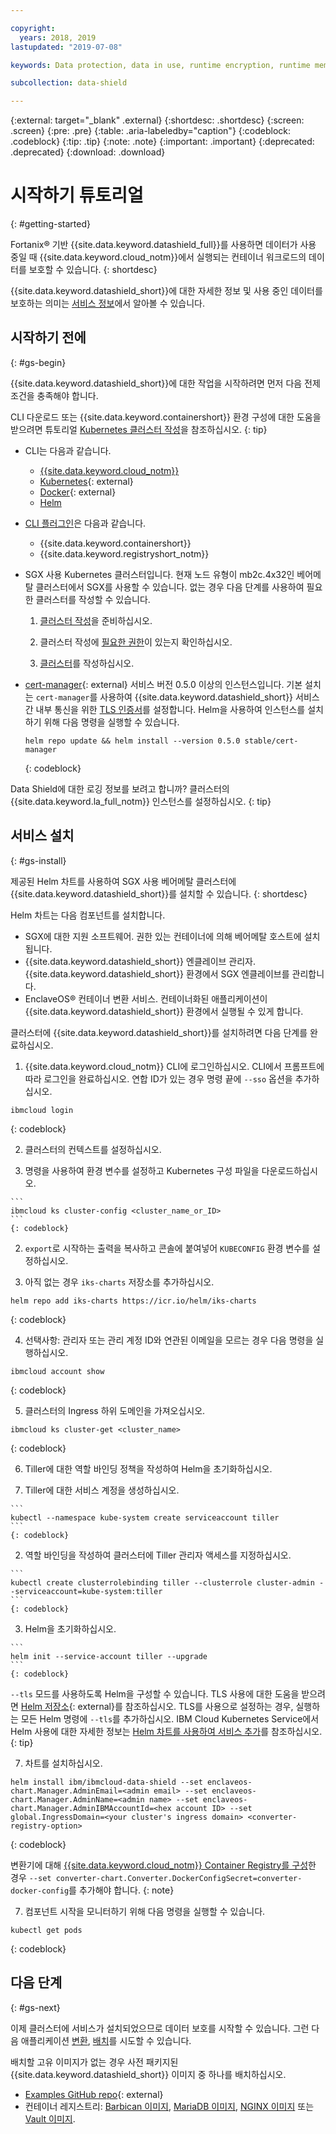 ```yaml
---

copyright:
  years: 2018, 2019
lastupdated: "2019-07-08"

keywords: Data protection, data in use, runtime encryption, runtime memory encryption, encrypted memory, Intel SGX, software guard extensions, Fortanix runtime encryption

subcollection: data-shield

---
```



{:external: target="_blank" .external}
{:shortdesc: .shortdesc}
{:screen: .screen}
{:pre: .pre}
{:table: .aria-labeledby="caption"}
{:codeblock: .codeblock}
{:tip: .tip}
{:note: .note}
{:important: .important}
{:deprecated: .deprecated}
{:download: .download}

# 시작하기 튜토리얼
{: #getting-started}

Fortanix® 기반 {{site.data.keyword.datashield_full}}를 사용하면 데이터가 사용 중일 때 {{site.data.keyword.cloud_notm}}에서 실행되는 컨테이너 워크로드의 데이터를 보호할 수 있습니다.
{: shortdesc}

{{site.data.keyword.datashield_short}}에 대한 자세한 정보 및 사용 중인 데이터를 보호하는 의미는 [서비스 정보](/docs/services/data-shield?topic=data-shield-about)에서 알아볼 수 있습니다.

## 시작하기 전에
{: #gs-begin}

{{site.data.keyword.datashield_short}}에 대한 작업을 시작하려면 먼저 다음 전제조건을 충족해야 합니다.

CLI 다운로드 또는 {{site.data.keyword.containershort}} 환경 구성에 대한 도움을 받으려면 튜토리얼 [Kubernetes 클러스터 작성](/docs/containers?topic=containers-cs_cluster_tutorial#cs_cluster_tutorial_lesson1)을 참조하십시오.
{: tip}

* CLI는 다음과 같습니다.

  * [{{site.data.keyword.cloud_notm}}](/docs/cli/reference/ibmcloud?topic=cloud-cli-install-ibmcloud-cli)
  * [Kubernetes](https://kubernetes.io/docs/tasks/tools/install-kubectl/){: external}
  * [Docker](https://docs.docker.com/install/){: external}
  * [Helm](/docs/containers?topic=containers-helm)

* [ CLI 플러그인](/docs/cli/reference/ibmcloud?topic=cloud-cli-plug-ins)은 다음과 같습니다.

  * {{site.data.keyword.containershort}}
  * {{site.data.keyword.registryshort_notm}}

* SGX 사용 Kubernetes 클러스터입니다. 현재 노드 유형이 mb2c.4x32인 베어메탈 클러스터에서 SGX를 사용할 수 있습니다. 없는 경우 다음 단계를 사용하여 필요한 클러스터를 작성할 수 있습니다.
  1. [클러스터 작성](/docs/containers?topic=containers-clusters#cluster_prepare)을 준비하십시오.

  2. 클러스터 작성에 [필요한 권한](/docs/containers?topic=containers-users)이 있는지 확인하십시오.

  3. [클러스터](/docs/containers?topic=containers-clusters)를 작성하십시오.

* [cert-manager](https://cert-manager.readthedocs.io/en/latest/){: external} 서비스 버전 0.5.0 이상의 인스턴스입니다. 기본 설치는 <code>cert-manager</code>를 사용하여 {{site.data.keyword.datashield_short}} 서비스 간 내부 통신을 위한 [TLS 인증서](/docs/services/data-shield?topic=data-shield-tls-certificates)를 설정합니다. Helm을 사용하여 인스턴스를 설치하기 위해 다음 명령을 실행할 수 있습니다.

  ```
  helm repo update && helm install --version 0.5.0 stable/cert-manager
  ```
  {: codeblock}

Data Shield에 대한 로깅 정보를 보려고 합니까? 클러스터의 {{site.data.keyword.la_full_notm}} 인스턴스를 설정하십시오.
{: tip}

## 서비스 설치
{: #gs-install}

제공된 Helm 차트를 사용하여 SGX 사용 베어메탈 클러스터에 {{site.data.keyword.datashield_short}}를 설치할 수 있습니다.
{: shortdesc}

Helm 차트는 다음 컴포넌트를 설치합니다.

*	SGX에 대한 지원 소프트웨어. 권한 있는 컨테이너에 의해 베어메탈 호스트에 설치됩니다.
*	{{site.data.keyword.datashield_short}} 엔클레이브 관리자. {{site.data.keyword.datashield_short}} 환경에서 SGX 엔클레이브를 관리합니다.
*	EnclaveOS® 컨테이너 변환 서비스. 컨테이너화된 애플리케이션이 {{site.data.keyword.datashield_short}} 환경에서 실행될 수 있게 합니다.


클러스터에 {{site.data.keyword.datashield_short}}를 설치하려면 다음 단계를 완료하십시오.

1. {{site.data.keyword.cloud_notm}} CLI에 로그인하십시오. CLI에서 프롬프트에 따라 로그인을 완료하십시오. 연합 ID가 있는 경우 명령 끝에 `--sso` 옵션을 추가하십시오.

  ```
  ibmcloud login
  ```
  {: codeblock}

2. 클러스터의 컨텍스트를 설정하십시오.

  1. 명령을 사용하여 환경 변수를 설정하고 Kubernetes 구성 파일을 다운로드하십시오.

    ```
    ibmcloud ks cluster-config <cluster_name_or_ID>
    ```
    {: codeblock}

  2. `export`로 시작하는 출력을 복사하고 콘솔에 붙여넣어 `KUBECONFIG` 환경 변수를 설정하십시오.

3. 아직 없는 경우 `iks-charts` 저장소를 추가하십시오.

  ```
  helm repo add iks-charts https://icr.io/helm/iks-charts
  ```
  {: codeblock}

4. 선택사항: 관리자 또는 관리 계정 ID와 연관된 이메일을 모르는 경우 다음 명령을 실행하십시오.

  ```
  ibmcloud account show
  ```
  {: codeblock}

5. 클러스터의 Ingress 하위 도메인을 가져오십시오.

  ```
  ibmcloud ks cluster-get <cluster_name>
  ```
  {: codeblock}

6. Tiller에 대한 역할 바인딩 정책을 작성하여 Helm을 초기화하십시오. 

  1. Tiller에 대한 서비스 계정을 생성하십시오.
  
    ```
    kubectl --namespace kube-system create serviceaccount tiller
    ```
    {: codeblock}

  2. 역할 바인딩을 작성하여 클러스터에 Tiller 관리자 액세스를 지정하십시오.

    ```
    kubectl create clusterrolebinding tiller --clusterrole cluster-admin --serviceaccount=kube-system:tiller
    ```
    {: codeblock}

  3. Helm을 초기화하십시오.

    ```
    helm init --service-account tiller --upgrade
    ```
    {: codeblock}

  `--tls` 모드를 사용하도록 Helm을 구성할 수 있습니다. TLS 사용에 대한 도움을 받으려면 [Helm 저장소](https://github.com/helm/helm/blob/master/docs/tiller_ssl.md){: external}를 참조하십시오. TLS를 사용으로 설정하는 경우, 실행하는 모든 Helm 명령에 `--tls`를 추가하십시오. IBM Cloud Kubernetes Service에서 Helm 사용에 대한 자세한 정보는 [Helm 차트를 사용하여 서비스 추가](/docs/containers?topic=containers-helm#public_helm_install)를 참조하십시오.
  {: tip}

7. 차트를 설치하십시오.

  ```
  helm install ibm/ibmcloud-data-shield --set enclaveos-chart.Manager.AdminEmail=<admin email> --set enclaveos-chart.Manager.AdminName=<admin name> --set enclaveos-chart.Manager.AdminIBMAccountId=<hex account ID> --set global.IngressDomain=<your cluster's ingress domain> <converter-registry-option>
  ```
  {: codeblock}

  변환기에 대해 [{{site.data.keyword.cloud_notm}} Container Registry를 구성](/docs/services/data-shield?topic=data-shield-convert)한 경우 `--set converter-chart.Converter.DockerConfigSecret=converter-docker-config`를 추가해야 합니다.
  {: note}

7. 컴포넌트 시작을 모니터하기 위해 다음 명령을 실행할 수 있습니다.

  ```
  kubectl get pods
  ```
  {: codeblock}

## 다음 단계
{: #gs-next}

이제 클러스터에 서비스가 설치되었으므로 데이터 보호를 시작할 수 있습니다. 그런 다음 애플리케이션 [변환](/docs/services/data-shield?topic=data-shield-convert), [배치](/docs/services/data-shield?topic=data-shield-deploying)를 시도할 수 있습니다. 

배치할 고유 이미지가 없는 경우 사전 패키지된 {{site.data.keyword.datashield_short}} 이미지 중 하나를 배치하십시오.

* [ Examples GitHub repo](https://github.com/fortanix/data-shield-examples/tree/master/ewallet){: external}
* 컨테이너 레지스트리: [Barbican 이미지](/docs/services/Registry?topic=RegistryImages-datashield-barbican_starter#datashield-barbican_starter), [MariaDB 이미지](/docs/services/Registry?topic=RegistryImages-datashield-mariadb_starter#datashield-mariadb_starter), [NGINX 이미지](/docs/services/Registry?topic=RegistryImages-datashield-nginx_starter#datashield-nginx_starter) 또는 [Vault 이미지](/docs/services/Registry?topic=RegistryImages-datashield-vault_starter#datashield-vault_starter).


